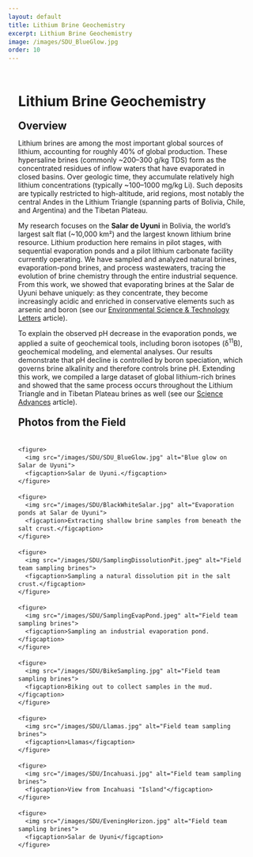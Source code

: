 ```yaml
---
layout: default
title: Lithium Brine Geochemistry
excerpt: Lithium Brine Geochemistry
image: /images/SDU_BlueGlow.jpg
order: 10
---
```


<style>
/* Page container so content isn't flush against the window */
.page-content {
  max-width: 980px;    /* readable column width */
  margin: 0 auto;      /* center on larger screens */
  padding: 28px 20px;  /* breathing room on mobile & desktop */
  box-sizing: border-box;
}

/* Optional: nicer typography spacing for headings & paragraphs */
.page-content h1,
.page-content h2,
.page-content h3 {
  margin-top: 1.25rem;
  margin-bottom: 0.6rem;
}

/* Gallery grid: responsive 1-3 columns */
.gallery-grid {
  display: grid;
  grid-template-columns: repeat(auto-fit, minmax(220px, 1fr));
  gap: 16px;
  margin: 1.25rem 0 2rem;
}

/* Figure styling */
.gallery-grid figure {
  margin: 0;
  background: #fff;
  border-radius: 8px;
  overflow: hidden;
  border: 1px solid rgba(0,0,0,0.06);
  box-shadow: 0 1px 6px rgba(0,0,0,0.06);
  display: flex;
  flex-direction: column;
}

.gallery-grid img {
  width: 100%;
  height: 180px;
  object-fit: cover;
  display: block;
}

/* Caption styling */
.gallery-grid figcaption {
  padding: 0.5rem 0.75rem;
  font-size: 0.92rem;
  color: #333;
  line-height: 1.3;
}

/* Make sure long code/links wrap inside the container */
.page-content p, .page-content a {
  word-break: break-word;
}
</style>

<div class="page-content">

  <!-- Use HTML headings inside an HTML wrapper so they render correctly -->
  <h1>Lithium Brine Geochemistry</h1>

  <h2>Overview</h2>
  <p>
    Lithium brines are among the most important global sources of lithium, accounting for roughly 40% of global production. These hypersaline brines (commonly ~200–300 g/kg TDS) form as the concentrated residues of inflow waters that have evaporated in closed basins. Over geologic time, they accumulate relatively high lithium concentrations (typically ~100–1000 mg/kg Li). Such deposits are typically restricted to high-altitude, arid regions, most notably the central Andes in the Lithium Triangle (spanning parts of Bolivia, Chile, and Argentina) and the Tibetan Plateau.
  </p>

  <p>
    My research focuses on the <strong>Salar de Uyuni</strong> in Bolivia, the world’s largest salt flat (~10,000 km²) and the largest known lithium brine resource. Lithium production here remains in pilot stages, with sequential evaporation ponds and a pilot lithium carbonate facility currently operating. We have sampled and analyzed natural brines, evaporation-pond brines, and process wastewaters, tracing the evolution of brine chemistry through the entire industrial sequence. From this work, we showed that evaporating brines at the Salar de Uyuni behave uniquely: as they concentrate, they become increasingly acidic and enriched in conservative elements such as arsenic and boron (see our <a href="https://doi.org/10.1021/acs.estlett.4c01124" target="_blank" rel="noopener">Environmental Science &amp; Technology Letters</a> article).
  </p>

  <p>
    To explain the observed pH decrease in the evaporation ponds, we applied a suite of geochemical tools, including boron isotopes (δ<sup>11</sup>B), geochemical modeling, and elemental analyses. Our results demonstrate that pH decline is controlled by boron speciation, which governs brine alkalinity and therefore controls brine pH. Extending this work, we compiled a large dataset of global lithium-rich brines and showed that the same process occurs throughout the Lithium Triangle and in Tibetan Plateau brines as well (see our <a href="https://doi.org/10.1126/sciadv.adw3268" target="_blank" rel="noopener">Science Advances</a> article).
  </p>

  <h2>Photos from the Field</h2>

  <!-- Responsive gallery: add as many <figure> blocks as you want -->
  <div class="gallery-grid">

    <figure>
      <img src="/images/SDU/SDU_BlueGlow.jpg" alt="Blue glow on Salar de Uyuni">
      <figcaption>Salar de Uyuni.</figcaption>
    </figure>

    <figure>
      <img src="/images/SDU/BlackWhiteSalar.jpg" alt="Evaporation ponds at Salar de Uyuni">
      <figcaption>Extracting shallow brine samples from beneath the salt crust.</figcaption>
    </figure>

    <figure>
      <img src="/images/SDU/SamplingDissolutionPit.jpeg" alt="Field team sampling brines">
      <figcaption>Sampling a natural dissolution pit in the salt crust.</figcaption>
    </figure>
    
    <figure>
      <img src="/images/SDU/SamplingEvapPond.jpeg" alt="Field team sampling brines">
      <figcaption>Sampling an industrial evaporation pond.</figcaption>
    </figure>
    
    <figure>
      <img src="/images/SDU/BikeSampling.jpg" alt="Field team sampling brines">
      <figcaption>Biking out to collect samples in the mud.</figcaption>
    </figure>

    <figure>
      <img src="/images/SDU/Llamas.jpg" alt="Field team sampling brines">
      <figcaption>Llamas</figcaption>
    </figure>
    
    <figure>
      <img src="/images/SDU/Incahuasi.jpg" alt="Field team sampling brines">
      <figcaption>View from Incahuasi "Island"</figcaption>
    </figure>
        
    <figure>
      <img src="/images/SDU/EveningHorizon.jpg" alt="Field team sampling brines">
      <figcaption>Salar de Uyuni</figcaption>
    </figure>
    

  </div> <!-- /.gallery-grid -->

  <!-- Lightbox overlay element -->
  <div class="lightbox" id="lightbox">
    <img src="" alt="Full size image">
  </div>

</div> <!-- /.page-content -->

<style>
/* Lightbox overlay */
.lightbox {
  display: none;
  position: fixed;
  z-index: 9999;
  top: 0; left: 0; right: 0; bottom: 0;
  background: rgba(0,0,0,0.85);
  justify-content: center;
  align-items: center;
}
.lightbox img {
  max-width: 90%;
  max-height: 90%;
  border-radius: 6px;
  box-shadow: 0 4px 20px rgba(0,0,0,0.5);
}
</style>

<script>
document.querySelectorAll('.gallery-grid img').forEach(img => {
  img.addEventListener('click', () => {
    const lightbox = document.getElementById('lightbox');
    lightbox.style.display = 'flex';
    lightbox.querySelector('img').src = img.src;
  });
});

document.getElementById('lightbox').addEventListener('click', () => {
  document.getElementById('lightbox').style.display = 'none';
});
</script>

